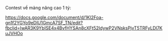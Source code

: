 Contest về mảng nâng cao 1 tý: 

https://docs.google.com/document/d/1Kl2Foa-gn1f2YGYo9eDlU1GmcA7SF_TN/edit?fbclid=IwAR3K9YbISE4x4BvfHYSAn8cXFt52IdywP2VNsksPjvT5TRFyLDl7KuJVHOo
